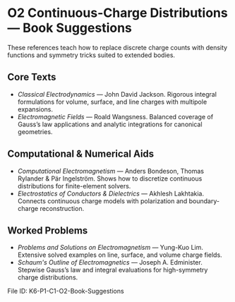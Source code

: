 # O2 Continuous-Charge Distributions — Book Suggestions

These references teach how to replace discrete charge counts with density functions and symmetry tricks suited to extended bodies.

## Core Texts
- *Classical Electrodynamics* — John David Jackson. Rigorous integral formulations for volume, surface, and line charges with multipole expansions.
- *Electromagnetic Fields* — Roald Wangsness. Balanced coverage of Gauss’s law applications and analytic integrations for canonical geometries.

## Computational & Numerical Aids
- *Computational Electromagnetism* — Anders Bondeson, Thomas Rylander & Pär Ingelström. Shows how to discretize continuous distributions for finite-element solvers.
- *Electrostatics of Conductors & Dielectrics* — Akhlesh Lakhtakia. Connects continuous charge models with polarization and boundary-charge reconstruction.

## Worked Problems
- *Problems and Solutions on Electromagnetism* — Yung-Kuo Lim. Extensive solved examples on line, surface, and volume charge fields.
- *Schaum's Outline of Electromagnetics* — Joseph A. Edminister. Stepwise Gauss’s law and integral evaluations for high-symmetry charge distributions.

File ID: K6-P1-C1-O2-Book-Suggestions
